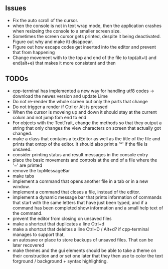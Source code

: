 Issues
------
+ Fix the auto scroll of the cursor. 
+ when the console is not in text wrap mode, then the application crashes when resizeing the 
	console to a smaller screen size.
+ Sometimes the screen cursor gets printed, despite it being deactivated. Figure out why and make itt
	disappear.
+ Figure out how escape codes get inserted into the editor and prevent that from happening
+ Change movement with to the top and end of the file to top(alt+t) and end(alt+e)
	that makes it more consistent and then 

TODOs
-----
+ cpp-terminal has implemented a new way for handling utf8 codes -> download the newes version and update Lime
+ Do not re-render the whole screen but only the parts that change
+ Do not trigger a render if Ctrl or Alt is pressed
+ When the cursor is moveing up and down it should stay at the current colum and not jump fom end 
	to end
+ For objects with the TextTrait, change the methods so that they output a string that only changes
	the view characters on screen that actually got changed.
+ make a class that contains a textEditor as well as the title of the file and prints that
	ontop of the editor. It should also print a '*' if the file is unsaved.
+ consider printing status and result messages in the console entry
+ place the basic movements and controls at the end of a file where the '~' are printed
+ remove the topMessageBar
+ make tabs
+ implement a command that opens another file in a tab or in a new window.
+ implement a command that closes a file, instead of the editor.
+ implement a dynamic message bar that prints information of commands that start with the 
	same letters that have just been typed, and if a command has been completed show information
	and a small help text of the command.
+ prevent the editor from closing on unsaved files
+ make a shortcut that duplicates a line Ctrl+d
+ make a shortcut that deleltes a line Ctrl+D / Alt+d? if cpp-terminal manages to support that,
+ an autosave or place to store backups of unsaved files. That can be later recovered
+ make themes and the gui elements should be able to take a theme on their construction and or set
	one later that they then use to color the text forground / background + syntax highlighting.